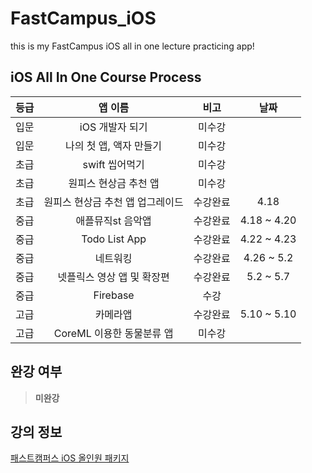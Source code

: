 # FastCampus_iOS
this is my FastCampus iOS all in one lecture practicing app! 

## iOS All In One Course Process

등급 |  앱 이름 | 비고 | 날짜 
:----:|:---------:|:------:|:-----:|
 입문 | iOS 개발자 되기 | 미수강 | 
 입문 | 나의 첫 앱, 액자 만들기 | 미수강 |
 초급 | swift 씹어먹기 | 미수강 |
 초급 | 원피스 현상금 추천 앱  | 미수강|
 초급 | 원피스 현상금 추천 앱 업그레이드 | 수강완료 | 4.18
 중급 | 애플뮤직st 음악앱 | 수강완료 | 4.18 ~ 4.20
 중급 | Todo List App | 수강완료 | 4.22 ~ 4.23
 중급 | 네트워킹 | 수강완료 | 4.26 ~ 5.2 |
 중급 | 넷플릭스 영상 앱 및 확장편 | 수강완료 | 5.2 ~ 5.7
 중급 | Firebase | 수강 |
 고급 | 카메라앱 | 수강완료 | 5.10 ~ 5.10
 고급 | CoreML 이용한 동물분류 앱  |미수강 |

## 완강 여부

> **미완강**

## 강의 정보 

[패스트캠퍼스 iOS 올인원 패키지](https://www.fastcampus.co.kr/dev_online_iosapp)

